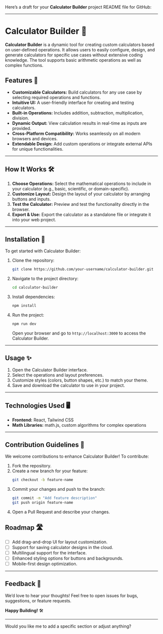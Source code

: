 Here’s a draft for your **Calculator Builder** project README file for GitHub: 

---

# Calculator Builder 🧮

**Calculator Builder** is a dynamic tool for creating custom calculators based on user-defined operations. It allows users to easily configure, design, and generate calculators for specific use cases without extensive coding knowledge. The tool supports basic arithmetic operations as well as complex functions.

## Features 🚀
- **Customizable Calculators:** Build calculators for any use case by selecting required operations and functions.
- **Intuitive UI:** A user-friendly interface for creating and testing calculators.
- **Built-in Operations:** Includes addition, subtraction, multiplication, division.
- **Dynamic Output:** View calculation results in real-time as inputs are provided.
- **Cross-Platform Compatibility:** Works seamlessly on all modern browsers and devices.
- **Extendable Design:** Add custom operations or integrate external APIs for unique functionalities.

---

## How It Works 🛠️

1. **Choose Operations:** Select the mathematical operations to include in your calculator (e.g., basic, scientific, or domain-specific).
2. **Customize Layout:** Design the layout of your calculator by arranging buttons and inputs.
3. **Test the Calculator:** Preview and test the functionality directly in the browser.
4. **Export & Use:** Export the calculator as a standalone file or integrate it into your web project.

---

## Installation 🔧

To get started with Calculator Builder:

1. Clone the repository:
   ```bash
   git clone https://github.com/your-username/calculator-builder.git
   ```
2. Navigate to the project directory:
   ```bash
   cd calculator-builder
   ```
3. Install dependencies:
   ```bash
   npm install
   ```
4. Run the project:
   ```bash
   npm run dev
   ```
   Open your browser and go to `http://localhost:3000` to access the Calculator Builder.

---

## Usage ✨

1. Open the Calculator Builder interface.
2. Select the operations and layout preferences.
3. Customize styles (colors, button shapes, etc.) to match your theme.
4. Save and download the calculator to use in your project.

---

## Technologies Used 🖥️

- **Frontend:** React, Tailwind CSS
- **Math Libraries:** math.js, custom algorithms for complex operations

---

## Contribution Guidelines 🤝

We welcome contributions to enhance Calculator Builder! To contribute:

1. Fork the repository.
2. Create a new branch for your feature:
   ```bash
   git checkout -b feature-name
   ```
3. Commit your changes and push to the branch:
   ```bash
   git commit -m "Add feature description"
   git push origin feature-name
   ```
4. Open a Pull Request and describe your changes.


## Roadmap 🛣️

- [ ] Add drag-and-drop UI for layout customization.
- [ ] Support for saving calculator designs in the cloud.
- [ ] Multilingual support for the interface.
- [ ] Enhanced styling options for buttons and backgrounds.
- [ ] Mobile-first design optimization.

---

## Feedback 💬

We’d love to hear your thoughts! Feel free to open issues for bugs, suggestions, or feature requests.


**Happy Building!** 🛠️

--- 

Would you like me to add a specific section or adjust anything?
